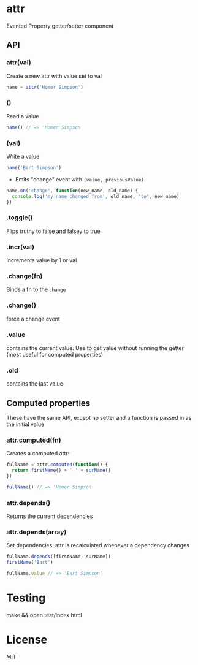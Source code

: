 attr
====

Evented Property getter/setter component

## API

### attr(val)

  Create a new attr with value set to val

```javascript
name = attr('Homer Simpson')
```

### ()
  
  Read a value

```javascript
name() // => 'Homer Simpson'
```

### (val)

   Write a value

```javascript
name('Bart Simpson')
```

  - Emits "change" event with `(value, previousValue)`.

```javascript
name.on('change', function(new_name, old_name) {
  console.log('my name changed from', old_name, 'to', new_name)
})
```

### .toggle()

  Flips truthy to false and falsey to true

### .incr(val) 
  
  Increments value by 1 or val

### .change(fn)

  Binds a fn to the `change`

### .change()

 force a change event

### .value
  
  contains the current value. Use to get value without running the getter (most useful for computed properties)

### .old
  
  contains the last value 


## Computed properties

  These have the same API, except no setter and a function is passed in as the initial value

### attr.computed(fn)

   Creates a computed attr:

```javascript
fullName = attr.computed(function() {
  return firstName() + ' ' + surName()
})

fullName() // => 'Homer Simpson'
```

### attr.depends()  

  Returns the current dependencies

### attr.depends(array)  

  Set dependencies. attr is recalculated whenever a dependency changes

```javascript
fullName.depends([firstName, surName])
firstName('Bart')

fullName.value // => 'Bart Simpson'
```

# Testing

  make && open test/index.html 

# License

  MIT